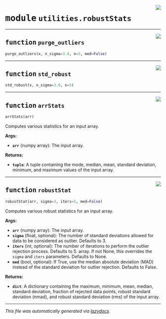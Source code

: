 <!-- markdownlint-disable -->

<a href="https://github.com/Schwarzam/MAR/blob/master/mar/mar/utilities/robustStats.py#L0"><img align="right" style="float:right;" src="https://img.shields.io/badge/-source-cccccc?style=flat-square"></a>

# <kbd>module</kbd> `utilities.robustStats`





---

<a href="https://github.com/Schwarzam/MAR/blob/master/mar/mar/utilities/robustStats.py#L8"><img align="right" style="float:right;" src="https://img.shields.io/badge/-source-cccccc?style=flat-square"></a>

## <kbd>function</kbd> `purge_outliers`

```python
purge_outliers(x, n_sigma=3.0, n=5, med=False)
```






---

<a href="https://github.com/Schwarzam/MAR/blob/master/mar/mar/utilities/robustStats.py#L18"><img align="right" style="float:right;" src="https://img.shields.io/badge/-source-cccccc?style=flat-square"></a>

## <kbd>function</kbd> `std_robust`

```python
std_robust(x, n_sigma=3.0, n=5)
```






---

<a href="https://github.com/Schwarzam/MAR/blob/master/mar/mar/utilities/robustStats.py#L22"><img align="right" style="float:right;" src="https://img.shields.io/badge/-source-cccccc?style=flat-square"></a>

## <kbd>function</kbd> `arrStats`

```python
arrStats(arr)
```

Computes various statistics for an input array. 



**Args:**
 
 - <b>`arr`</b> (numpy array):  The input array. 



**Returns:**
 
 - <b>`tuple`</b>:  A tuple containing the mode, median, mean, standard deviation, minimum, and maximum values of the input  array. 


---

<a href="https://github.com/Schwarzam/MAR/blob/master/mar/mar/utilities/robustStats.py#L43"><img align="right" style="float:right;" src="https://img.shields.io/badge/-source-cccccc?style=flat-square"></a>

## <kbd>function</kbd> `robustStat`

```python
robustStat(arr, sigma=3, iters=5, med=False)
```

Computes various robust statistics for an input array. 



**Args:**
 
 - <b>`arr`</b> (numpy array):  The input array. 
 - <b>`sigma`</b> (float, optional):  The number of standard deviations allowed for data to be considered as outlier.  Defaults to 3. 
 - <b>`iters`</b> (int, optional):  The number of iterations to perform the outlier rejection process. Defaults to 5. array. If not None, this overrides the `sigma` and `iters` parameters. Defaults to None. 
 - <b>`med`</b> (bool, optional):  If True, use the median absolute deviation (MAD) instead of the standard deviation for  outlier rejection. Defaults to False. 



**Returns:**
 
 - <b>`dict`</b>:  A dictionary containing the maximum, minimum, mean, median, standard deviation, fraction of rejected  data points, robust standard deviation (nmad), and robust standard deviation (rms) of the input array. 




---

_This file was automatically generated via [lazydocs](https://github.com/ml-tooling/lazydocs)._
